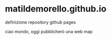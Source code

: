 # matildemorello.github.io
definizione repository github pages

ciao mondo, oggi pubblicherò una web map

